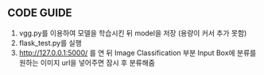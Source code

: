 ## CODE GUIDE

1. vgg.py를 이용하여 모델을 학습시킨 뒤 model을 저장 (용량이 커서 추가 못함)
2. flask_test.py를 실행
3. http://127.0.0.1:5000/ 를 연 뒤 Image Classification 부분 Input Box에 분류를 원하는 이미지 url을 넣어주면 잠시 후 분류해줌 



